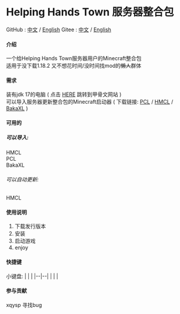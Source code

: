 
# Helping Hands Town 服务器整合包
GitHub : [中文](https://github.com/YanJun5028/Helping-Hands-Town-Mod-Park/blob/main/README.md) / [English](https://github.com/YanJun5028/Helping-Hands-Town-Mod-Park/blob/main/README.en.md)
Gitee : [中文](https://gitee.com/yanjunL/HelpingHandsTownMinecraftServerModPark/blob/main/README.md) / [English](https://gitee.com/yanjunL/HelpingHandsTownMinecraftServerModPark/blob/main/README.en.md)

#### 介绍
一个给Helping Hands Town服务器用户的Minecraft整合包  
适用于没下载1.18.2 又不想花时间/没时间找mod的~~懒人~~群体  

#### 需求
装有jdk 17的电脑 ( 点击 [HERE](http://https://www.oracle.com/java/technologies/javase/jdk17-archive-downloads.html) 跳转到甲骨文网站 )  
可以导入服务器更新整合包的Minecraft启动器 ( 下载链接: [PCL](https://afdian.net/@LTCat) / [HMCL](https://hmcl.huangyuhui.net/) / [BakaXL](https://www.bakaxl.com/) )  
#### 可用的  

##### 可以导入: 
HMCL  
PCL  
BakaXL  

###### 可以自动更新:  
HMCL  

#### 使用说明  
1. 下载发行版本
2. 安装
3. 启动游戏
4. enjoy

#### 快捷键
小键盘:
|  |  |
|--|--|
|  |  |


#### 参与贡献
xqysp 寻找bug  
